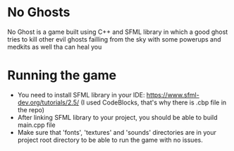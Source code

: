 # No Ghosts
No Ghost is a game built using C++ and SFML library in which a good ghost tries to kill other evil ghosts failling from the sky with some powerups and medkits as well tha can heal you

# Running the game
- You need to install SFML library in your IDE: https://www.sfml-dev.org/tutorials/2.5/ (I used CodeBlocks, that's why there is .cbp file in the repo)
- After linking SFML library to your project, you should be able to build main.cpp file
- Make sure that 'fonts', 'textures' and 'sounds' directories are in your project root directory to be able to run the game with no issues.
